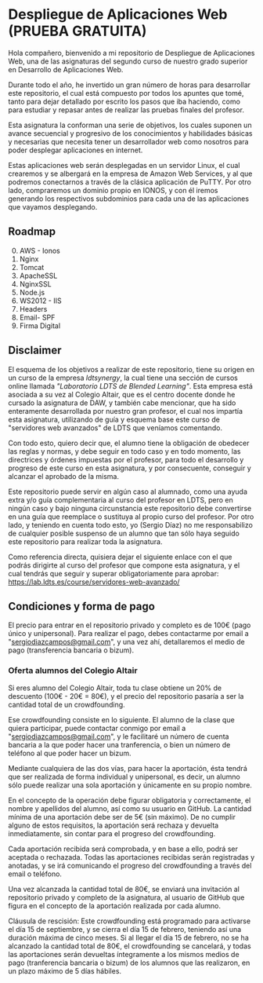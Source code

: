 # Despliegue de Aplicaciones Web (PRUEBA GRATUITA)

Hola compañero, bienvenido a mi repositorio de Despliegue de Aplicaciones Web, una de las asignaturas del segundo curso de nuestro grado superior en Desarrollo de Aplicaciones Web.

Durante todo el año, he invertido un gran número de horas para desarrollar este repositorio, el cual está compuesto por todos los apuntes que tomé, tanto para dejar detallado por escrito los pasos que iba haciendo, como para estudiar y repasar antes de realizar las pruebas finales del profesor.

Esta asignatura la conforman una serie de objetivos, los cuales suponen un avance secuencial y progresivo de los conocimientos y habilidades básicas y necesarias que necesita tener un desarrollador web como nosotros para poder desplegar aplicaciones en internet.

Estas aplicaciones web serán desplegadas en un servidor Linux, el cual crearemos y se albergará en la empresa de Amazon Web Services, y al que podremos conectarnos a través de la clásica aplicación de PuTTY. Por otro lado, compraremos un dominio propio en IONOS, y con él iremos generando los respectivos subdominios para cada una de las aplicaciones que vayamos desplegando.

## Roadmap

0. AWS - Ionos
1. Nginx
2. Tomcat
3. ApacheSSL
4. NginxSSL
5. Node.js
6. WS2012 - IIS
7. Headers
8. Email- SPF
9. Firma Digital

## Disclaimer

El esquema de los objetivos a realizar de este repositorio, tiene su origen en un curso de la empresa *ldtsynergy*, la cual tiene una sección de cursos online llamada *"Laboratorio LDTS de Blended Learning"*. Esta empresa está asociada a su vez al Colegio Altair, que es el centro docente donde he cursado la asignatura de DAW, y también cabe mencionar, que ha sido enteramente desarrollada por nuestro gran profesor, el cual nos impartía esta asignatura, utilizando de guía y esquema base este curso de "servidores web avanzados" de LDTS que veníamos comentando.

Con todo esto, quiero decir que, el alumno tiene la obligación de obedecer las reglas y normas, y debe seguir en todo caso y en todo momento, las directrices y órdenes impuestas por el profesor, para todo el desarrollo y progreso de este curso en esta asignatura, y por consecuente, conseguir y alcanzar el aprobado de la misma.

Este repositorio puede servir en algún caso al alumnado, como una ayuda extra y/o guía complementaria al curso del profesor en LDTS, pero en ningún caso y bajo ninguna circunstancia este repositorio debe convertirse en una guía que reemplace o sustituya al propio curso del profesor. Por otro lado, y teniendo en cuenta todo esto, yo (Sergio Díaz) no me responsabilizo de cualquier posible suspenso de un alumno que tan sólo haya seguido este repositorio para realizar toda la asignatura.

Como referencia directa, quisiera dejar el siguiente enlace con el que podrás dirigirte al curso del profesor que compone esta asignatura, y el cual tendrás que seguir y superar obligatoriamente para aprobar: https://lab.ldts.es/course/servidores-web-avanzado/

## Condiciones y forma de pago

El precio para entrar en el repositorio privado y completo es de 100€ (pago único y unipersonal). Para realizar el pago, debes contactarme por email a  "sergiodiazcampos@gmail.com", y una vez ahí, detallaremos el medio de pago (transferencia bancaria o bizum).

### Oferta alumnos del Colegio Altair

Si eres alumno del Colegio Altair, toda tu clase obtiene un 20% de descuento (100€ - 20€ = 80€), y el precio del repositorio pasaría a ser la cantidad total de un crowdfounding.

Ese crowdfounding consiste en lo siguiente. El alumno de la clase que quiera participar, puede contactar conmigo por email a "sergiodiazcampos@gmail.com", y le facilitaré un número de cuenta bancaria a la que poder hacer una tranferencia, o bien un número de teléfono al que poder hacer un bizum. 

Mediante cualquiera de las dos vías, para hacer la aportación, ésta tendrá que ser realizada de forma individual y unipersonal, es decir, un alumno sólo puede realizar una sola aportación y únicamente en su propio nombre.

En el concepto de la operación debe figurar obligatoria y correctamente, el nombre y apellidos del alumno, así como su usuario en GitHub. La cantidad mínima de una aportación debe ser de 5€ (sin máximo). De no cumplir alguno de estos requisitos, la aportación será rechaza y devuelta inmediatamente, sin contar para el progreso del crowdfounding.

Cada aportación recibida será comprobada, y en base a ello, podrá ser aceptada o rechazada. Todas las aportaciones recibidas serán registradas y anotadas, y se irá comunicando el progreso del crowdfounding a través del email o teléfono.

Una vez alcanzada la cantidad total de 80€, se enviará una invitación al repositorio privado y completo de la asignatura, al usuario de GitHub que figura en el concepto de la aportación realizada por cada alumno.

Cláusula de rescisión: Este crowdfounding está programado para activarse el día 15 de septiembre, y se cierra el día 15 de febrero, teniendo así una duración máxima de cinco meses. Si al llegar el día 15 de febrero, no se ha alcanzado la cantidad total de 80€, el crowdfounding se cancelará, y todas las aportaciones serán devueltas íntegramente a los mismos medios de pago (tranferencia bancaria o bizum) de los alumnos que las realizaron, en un plazo máximo de 5 días hábiles.
